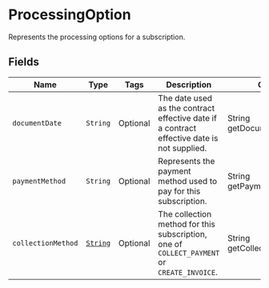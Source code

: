 # ProcessingOption

Represents the processing options for a subscription.

## Fields

| Name | Type | Tags | Description | Getter |
|  --- | --- | --- | --- | --- |
| `documentDate` | `String` | Optional | The date used as the contract effective date if a contract effective date is not supplied. | String getDocumentDate() |
| `paymentMethod` | `String` | Optional | Represents the payment method used to pay for this subscription. | String getPaymentMethod() |
| `collectionMethod` | [`String`](/doc/models/collection-method.md) | Optional | The collection method for this subscription, one of `COLLECT_PAYMENT` or `CREATE_INVOICE`. | String getCollectionMethod() |
